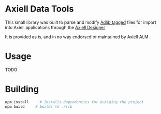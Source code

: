 # Axiell Data Tools

This small library was built to parse and modify [Adlib tagged](https://documentation.axiell.com/alm/en/ds_eiefadlibtagged.html) files for
import into Axiell applications through the [Axiell Designer](http://documentation.axiell.com/ALM/EN/index.html?ds_designer.html)

It is provided as is, and in no way endorsed or maintained by Axiell ALM

# Usage

TODO


# Building

```bash
npm install     # Installs dependencies for building the project
npm build     # builds to ./lib
```
